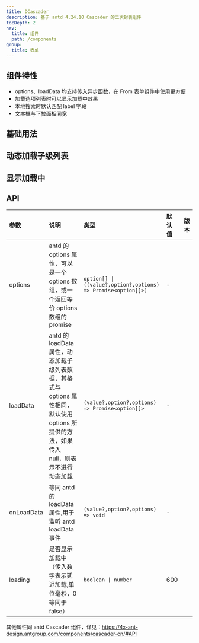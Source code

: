 ```yaml
---
title: DCascader
description: 基于 antd 4.24.10 Cascader 的二次封装组件
tocDepth: 2
nav:
  title: 组件
  path: /components
group:
  title: 表单
---
```


## 组件特性

- options、loadData 均支持传入异步函数，在 From 表单组件中使用更方便
- 加载选项列表时可以显示加载中效果
- 本地搜索时默认匹配 label 字段
- 文本框与下拉面板同宽

## 基础用法

<code src="./demos/basicDemo.tsx"  title="基础用法" description="默认开启异步加载,自动加载子级列表,加载时会显示加载中效果"></code>

## 动态加载子级列表

<code src="./demos/loadChildrenDemo.tsx" title="动态加载子级列表" description="loadData属性用于开启动态加载，默认使用options提供的方法,传入null表示不开启态加载"></code>

## 显示加载中

<code src="./demos/loadingDemo.tsx" title="显示加载中" description="设置loading属性即可在远程搜索时显示加载中，支持延迟显示，默认600毫秒，传入false或0表示不显示（loading效果目前对下拉列表无效）"></code>

## API

| 参数       | 说明                                                                                                                                       | 类型                                                          | 默认值 | 版本 |
| :--------- | :----------------------------------------------------------------------------------------------------------------------------------------- | :------------------------------------------------------------ | :----- | :--- |
| options    | antd 的 options 属性，可以是一个 options 数组，或一个返回等价 options 数组的 promise                                                       | `option[] \| ((value?,option?,options) => Promise<option[]>)` | -      |      |
| loadData   | antd 的 loadData 属性，动态加载子级列表数据，其格式与 options 属性相同，默认使用 options 所提供的方法，如果传入 null，则表示不进行动态加载 | `(value?,option?,options) => Promise<option[]>`               | -      |      |
| onLoadData | 等同 antd 的 loadData 属性,用于监听 antd loadData 事件                                                                                     | `(value?,option?,options) => void`                            | -      |      |
| loading    | 是否显示加载中（传入数字表示延迟加载,单位毫秒，0 等同于 false）                                                                            | `boolean \| number`                                           | 600    |      |

其他属性同 antd Cascader 组件，详见：https://4x-ant-design.antgroup.com/components/cascader-cn/#API
